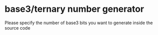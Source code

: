 # base3/ternary number generator
Please specify the number of base3 bits you want to generate inside the source code

